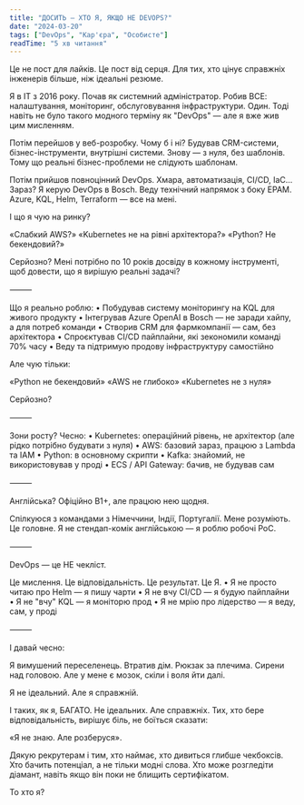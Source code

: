 ```yaml
---
title: "ДОСИТЬ — ХТО Я, ЯКЩО НЕ DEVOPS?"
date: "2024-03-20"
tags: ["DevOps", "Кар'єра", "Особисте"]
readTime: "5 хв читання"
---
```


Це не пост для лайків.
Це пост від серця. Для тих, хто цінує справжніх інженерів більше, ніж ідеальні резюме.

Я в IT з 2016 року. Почав як системний адміністратор. Робив ВСЕ: налаштування, моніторинг, обслуговування інфраструктури. Один. Тоді навіть не було такого модного терміну як "DevOps" — але я вже жив цим мисленням.

Потім перейшов у веб-розробку. Чому б і ні? Будував CRM-системи, бізнес-інструменти, внутрішні системи. Знову — з нуля, без шаблонів. Тому що реальні бізнес-проблеми не слідують шаблонам.

Потім прийшов повноцінний DevOps. Хмара, автоматизація, CI/CD, IaC...
Зараз? Я керую DevOps в Bosch. Веду технічний напрямок з боку EPAM. Azure, KQL, Helm, Terraform — все на мені.

І що я чую на ринку?

«Слабкий AWS?»
«Kubernetes не на рівні архітектора?»
«Python? Не бекендовий?»

Серйозно? Мені потрібно по 10 років досвіду в кожному інструменті, щоб довести, що я вирішую реальні задачі?

⸻

Що я реально роблю:
 • Побудував систему моніторингу на KQL для живого продукту
 • Інтегрував Azure OpenAI в Bosch — не заради хайпу, а для потреб команди
 • Створив CRM для фармкомпанії — сам, без архітектора
 • Спроєктував CI/CD пайплайни, які зекономили команді 70% часу
 • Веду та підтримую продову інфраструктуру самостійно

Але чую тільки:

«Python не бекендовий»
«AWS не глибоко»
«Kubernetes не з нуля»

Серйозно?

⸻

Зони росту? Чесно:
 • Kubernetes: операційний рівень, не архітектор (але рідко потрібно будувати з нуля)
 • AWS: базовий зараз, працюю з Lambda та IAM
 • Python: в основному скрипти
 • Kafka: знайомий, не використовував у проді
 • ECS / API Gateway: бачив, не будував сам

⸻

Англійська? Офіційно B1+, але працюю нею щодня.

Спілкуюся з командами з Німеччини, Індії, Португалії. Мене розуміють. Це головне.
Я не стендап-комік англійською — я роблю робочі PoC.

⸻

DevOps — це НЕ чекліст.

Це мислення.
Це відповідальність.
Це результат.
Це Я.
 • Я не просто читаю про Helm — я пишу чарти
 • Я не вчу CI/CD — я будую пайплайни
 • Я не "вчу" KQL — я моніторю прод
 • Я не мрію про лідерство — я веду, сам, у проді

⸻

І давай чесно:

Я вимушений переселенець.
Втратив дім. Рюкзак за плечима. Сирени над головою.
Але у мене є мозок, скіли і воля йти далі.

Я не ідеальний. Але я справжній.

І таких, як я, БАГАТО. Не ідеальних. Але справжніх.
Тих, хто бере відповідальність, вирішує біль, не боїться сказати:

«Я не знаю. Але розберуся».

Дякую рекрутерам і тим, хто наймає, хто дивиться глибше чекбоксів.
Хто бачить потенціал, а не тільки модні слова.
Хто може розгледіти діамант, навіть якщо він поки не блищить сертифікатом.

То хто я?
